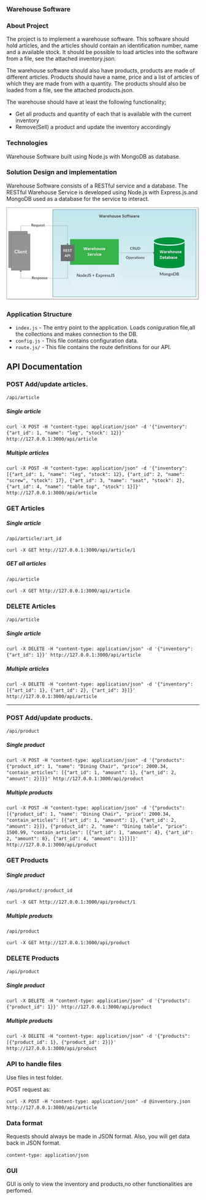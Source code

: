 ### Warehouse Software

### About Project

The project is to implement a warehouse software. This software should hold articles, and the articles should contain an identification number, name and a available stock. It should be possible to load articles into the software from a file, see the attached inventory.json.

The warehouse software should also have products, products are made of different articles. Products should have a name, price and a list of articles of which they are made from with a quantity. The products should also be loaded from a file, see the attached products.json.


The warehouse should have at least the following functionality;
* Get all products and quantity of each that is available with the current inventory
* Remove(Sell) a product and update the inventory accordingly

### Technologies
Warehouse Software built using Node.js with MongoDB as database.


### Solution Design and implementation
Warehouse Software consists of a RESTful service and a database. The RESTful Warehouse Service is developed using Node.js with Express.js.and MongoDB used as a database for the service to interact.

![alt text](images/Architecture-Warehouse-Software.jpg "Title")

### Application Structure

- `index.js` - The entry point to the application. Loads coniguration file,all the collections and makes connection to the DB.
- `config.js` - This file contains configuration data.
- `route.js/` - This file contains the route definitions for our API.



## API Documentation

### POST Add/update articles.

```
/api/article
```
##### Single article
```
curl -X POST -H "content-type: application/json" -d '{"inventory": {"art_id": 1, "name": "leg", "stock": 12}}' http://127.0.0.1:3000/api/article
```

##### Multiple articles

```
curl -X POST -H "content-type: application/json" -d '{"inventory": [{"art_id": 1, "name": "leg", "stock": 12}, {"art_id": 2, "name": "screw", "stock": 17}, {"art_id": 3, "name": "seat", "stock": 2}, {"art_id": 4, "name": "table top", "stock": 1}]}' http://127.0.0.1:3000/api/article
```

### GET Articles

##### Single article
```
/api/article/:art_id
```

```
curl -X GET http://127.0.0.1:3000/api/article/1
```

##### GET all articles

```
/api/article
```

```
curl -X GET http://127.0.0.1:3000/api/article
```

### DELETE Articles

```
/api/article
```

##### Single article
```
curl -X DELETE -H "content-type: application/json" -d '{"inventory": {"art_id": 1}}' http://127.0.0.1:3000/api/article
```

##### Multiple articles

```
curl -X DELETE -H "content-type: application/json" -d '{"inventory": [{"art_id": 1}, {"art_id": 2}, {"art_id": 3}]}' http://127.0.0.1:3000/api/article
```

--------------------------------------

### POST Add/update products.

```
/api/product
```

##### Single product
```
curl -X POST -H "content-type: application/json" -d '{"products": {"product_id": 1, "name": "Dining Chair", "price": 2000.34, "contain_articles": [{"art_id": 1, "amount": 1}, {"art_id": 2, "amount": 2}]}}' http://127.0.0.1:3000/api/product
```

##### Multiple products

```
curl -X POST -H "content-type: application/json" -d '{"products": [{"product_id": 1, "name": "Dining Chair", "price": 2000.34, "contain_articles": [{"art_id": 1, "amount": 1}, {"art_id": 2, "amount": 2}]}, {"product_id": 2, "name": "Dining table", "price": 1500.99, "contain_articles": [{"art_id": 1, "amount": 4}, {"art_id": 2, "amount": 8}, {"art_id": 4, "amount": 1}]}]}' http://127.0.0.1:3000/api/product
```

### GET Products

##### Single product
```
/api/product/:product_id
```

```
curl -X GET http://127.0.0.1:3000/api/product/1
```

##### Multiple products

```
/api/product
```

```
curl -X GET http://127.0.0.1:3000/api/product
```

### DELETE Products

```
/api/product
```


##### Single product

```
curl -X DELETE -H "content-type: application/json" -d '{"products": {"product_id": 1}}' http://127.0.0.1:3000/api/product
```

##### Multiple products

```
curl -X DELETE -H "content-type: application/json" -d '{"products": [{"product_id": 1}, {"product_id": 2}]}' http://127.0.0.1:3000/api/product
```

### API to handle files

Use files in test folder.

POST request as:

```
curl -X POST -H "content-type: application/json" -d @inventory.json http://127.0.0.1:3000/api/article
```


### Data format

Requests should always be made in JSON format. Also, you will get data back in JSON format.

`content-type: application/json`

### GUI

GUI is only to view the inventory and products,no other functionalities are perfomed.
